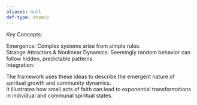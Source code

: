 ```yaml
---
aliases: null
def-type: atomic
---
```

   
Key Concepts:   
   
Emergence: Complex systems arise from simple rules.   
Strange Attractors & Nonlinear Dynamics: Seemingly random behavior can follow hidden, predictable patterns.   
Integration:   
   
The framework uses these ideas to describe the emergent nature of spiritual growth and community dynamics.   
It illustrates how small acts of faith can lead to exponential transformations in individual and communal spiritual states.